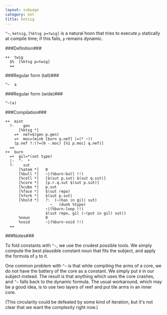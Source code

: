 ```yaml
---
layout: subpage
category: ket
title: ketsig
---
```


`^~`, `ketsig`, `[%ktsg p=twig]` is a natural hoon that
tries to execute `p` statically at compile time; if this fails,
`p` remains dynamic.

###Definition###

    ++  twig  
      $%  [%ktsg p=twig]
      ==

###Regular form (tall)###

    ^~  a

###Regular form (wide)###

    ^~(a)

###Compilation###
    
    ++  mint
      ?-    gen
          [%ktsg *]  
        =+  nef=$(gen p.gen)
        =+  moc=(mink [burn q.nef] |=(* ~))
        [p.nef ?:(?=(0 -.moc) [%1 p.moc] q.nef)]
      ==
    ++  burn
      =+  gil=*(set type)
      |-  ^-  *
      ?-    sut
          [%atom *]   0
          [%bull *]   ~|(%burn-bull !!)
          [%cell *]   [$(sut p.sut) $(sut q.sut)]
          [%core *]   [p.r.q.sut $(sut p.sut)]
          [%cube *]   p.sut
          [%face *]   $(sut repo)
          [%fork *]   $(sut p.sut)
          [%hold *]   ?:  (~(has in gil) sut)
                        ~_  (dunk %type)
                      ~|(%burn-loop !!)
                      $(sut repo, gil (~(put in gil) sut))
          %noun       0
          %void       ~|(%burn-void !!)
      ==

###Notes###

To fold constants with `^~`, we use the crudest possible tools.
We simply compute the best plausible constant noun that fits the
subject, and apply the formula of `p` to it.

One common problem with `^~` is that while compiling the arms of
a core, we do not have the battery of the core as a constant.
We simply put `0` in our subject instead.  The result is that
anything which uses the core crashes, and `^~` falls back to the
dynamic formula.  The usual workaround, which may be a good idea,
is to use two layers of reef and put tile arms in an inner core.

(This circularity could be defeated by some kind of iteration,
but it's not clear that we want the complexity right now.)
